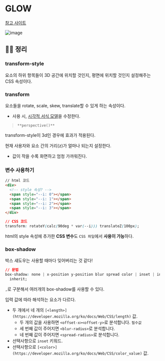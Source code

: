 # GLOW

[참고 사이트](!https://www.youtube.com/watch?v=nmC6QDCB7zI)

![image](https://user-images.githubusercontent.com/44540726/197915136-668934f2-9320-4f4e-9ef3-3678cacb0ec5.png)

## 🐱‍🐉 정리

### transform-style

요소의 하위 항목들이 3D 공간에 위치할 것인지, 평면에 위치할 것인지 설정해주는 CSS 속성이다.

### transform

요소들을 rotate, scale, skew, translate할 수 있게 하는 속성이다.

- 사용 시, [시각적 서식 모델](https://developer.mozilla.org/ko/docs/Web/CSS/Visual_formatting_model)을 수정한다.

> `**perspective()**`

transform-style이 3d인 경우에 효과가 적용된다.

현재 사용자와 요소 간의 거리(z)가 얼마나 되는지 설정한다.

- 값이 작을 수록 화면하고 엄청 가까워진다.

### 변수 사용하기

```html
// html 코드
<div>
  <!-- style 속성? -->
  <span style="--i: 0"></span>
  <span style="--i: 1"></span>
  <span style="--i: 2"></span>
  <span style="--i: 3"></span>
</div>
```

```css
// CSS 코드
transform: rotateY(calc(90deg * var(--i))) translateZ(100px);
```

html의 style 속성에 추가한 **CSS 변수**도 `CSS 파일`에서 **사용이 가능**하다.

### box-shadow

박스 섀도우는 사용할 때마다 잊어버리는 것 같다!

```css
// 문법
box-shadow: none | x-position y-position blur spread color | inset | initial |
  inherit;
```

`,`로 구분해서 여러개의 box-shadow를 사용할 수 있다.

입력 값에 따라 해석하는 요소가 다르다.

- 두 개에서 네 개의 `[<length>](https://developer.mozilla.org/ko/docs/Web/CSS/length)` 값.
  - 두 개의 값을 사용하면 `<offset-x><offset-y>`로 분석합니다. `필수값`
  - 세 번째 값이 주어지면 `<blur-radius>`로 분석합니다.
  - 네 번째 값이 주어지면 `<spread-radius>`로 분석합니다.
- 선택사항으로 `inset` 키워드.
- 선택사항으로 `[<color>](https://developer.mozilla.org/ko/docs/Web/CSS/color_value)` 값.
